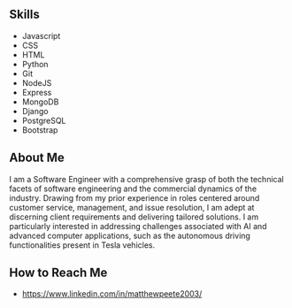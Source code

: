 ## Skills
- Javascript
- CSS
- HTML 
- Python
- Git 
- NodeJS
- Express
- MongoDB
- Django 
- PostgreSQL
- Bootstrap

## About Me 
I am a Software Engineer with a comprehensive grasp of both the technical facets of software engineering and the commercial dynamics of the industry. Drawing from my prior experience in roles centered around customer service, management, and issue resolution, I am adept at discerning client requirements and delivering tailored solutions. I am particularly interested in addressing challenges associated with AI and advanced computer applications, such as the autonomous driving functionalities present in Tesla vehicles.

## How to Reach Me
- https://www.linkedin.com/in/matthewpeete2003/
